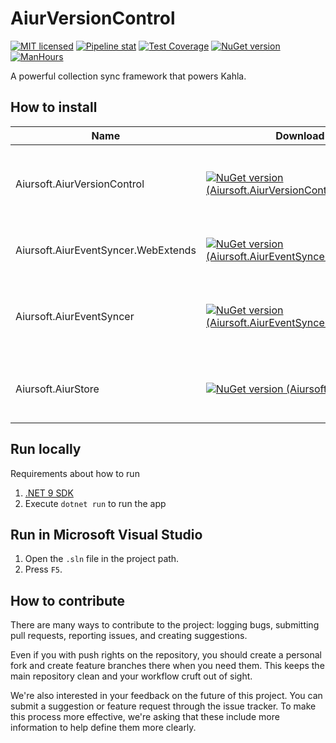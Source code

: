 # AiurVersionControl

[![MIT licensed](https://img.shields.io/badge/license-MIT-blue.svg)](https://gitlab.aiursoft.cn/aiursoft/aiurversioncontrol/-/blob/master/LICENSE)
[![Pipeline stat](https://gitlab.aiursoft.cn/aiursoft/aiurversioncontrol/badges/master/pipeline.svg)](https://gitlab.aiursoft.cn/aiursoft/aiurversioncontrol/-/pipelines)
[![Test Coverage](https://gitlab.aiursoft.cn/aiursoft/aiurversioncontrol/badges/master/coverage.svg)](https://gitlab.aiursoft.cn/aiursoft/aiurversioncontrol/-/pipelines)
[![NuGet version](https://img.shields.io/nuget/v/Aiursoft.AiurVersionControl.svg?style=flat-square)](https://www.nuget.org/packages/Aiursoft.AiurVersionControl/)
[![ManHours](https://manhours.aiursoft.cn/r/gitlab.aiursoft.cn/aiursoft/aiurversioncontrol.svg)](https://gitlab.aiursoft.cn/aiursoft/aiurversioncontrol/-/commits/master?ref_type=heads)

A powerful collection sync framework that powers Kahla.

## How to install

| Name                       | Download                                                                                                                                                                                     | Description                                                                        |
|----------------------------|----------------------------------------------------------------------------------------------------------------------------------------------------------------------------------------------|------------------------------------------------------------------------------------|
| Aiursoft.AiurVersionControl         | [![NuGet version (Aiursoft.AiurVersionControl)](https://img.shields.io/nuget/v/Aiursoft.AiurVersionControl.svg?style=flat-square)](https://www.nuget.org/packages/Aiursoft.AiurVersionControl/)                         | An event repro engine which helps generate final workspace from commit history.    |
| Aiursoft.AiurEventSyncer.WebExtends | [![NuGet version (Aiursoft.AiurEventSyncer.WebExtends)](https://img.shields.io/nuget/v/Aiursoft.AiurEventSyncer.WebExtends.svg?style=flat-square)](https://www.nuget.org/packages/Aiursoft.AiurEventSyncer.WebExtends/) | WebSocket protocol server side support for AiurEventSyncer.                        |
| Aiursoft.AiurEventSyncer            | [![NuGet version (Aiursoft.AiurEventSyncer)](https://img.shields.io/nuget/v/Aiursoft.AiurEventSyncer.svg?style=flat-square)](https://www.nuget.org/packages/Aiursoft.AiurEventSyncer/)                                  | A commits sync framework which achieves final consistency and always availability. |
| Aiursoft.AiurStore                  | [![NuGet version (Aiursoft.AiurStore)](https://img.shields.io/nuget/v/Aiursoft.AiurStore.svg?style=flat-square)](https://www.nuget.org/packages/Aiursoft.AiurStore/)                                                    | An abstract database layer which describes a immutable data storage.               |

## Run locally

Requirements about how to run

1. [.NET 9 SDK](http://dot.net/)
2. Execute `dotnet run` to run the app

## Run in Microsoft Visual Studio

1. Open the `.sln` file in the project path.
2. Press `F5`.

## How to contribute

There are many ways to contribute to the project: logging bugs, submitting pull requests, reporting issues, and creating suggestions.

Even if you with push rights on the repository, you should create a personal fork and create feature branches there when you need them. This keeps the main repository clean and your workflow cruft out of sight.

We're also interested in your feedback on the future of this project. You can submit a suggestion or feature request through the issue tracker. To make this process more effective, we're asking that these include more information to help define them more clearly.
